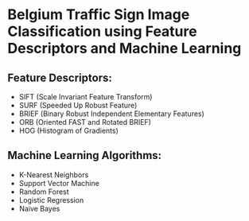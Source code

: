 # Belgium Traffic Sign Image Classification using Feature Descriptors and Machine Learning

## Feature Descriptors:
- SIFT (Scale Invariant Feature Transform)
- SURF (Speeded Up Robust Feature)
- BRIEF (Binary Robust Independent Elementary Features)
- ORB (Oriented FAST and Rotated BRIEF)
- HOG (Histogram of Gradients)

## Machine Learning Algorithms:
- K-Nearest Neighbors
- Support Vector Machine
- Random Forest
- Logistic Regression
- Naive Bayes